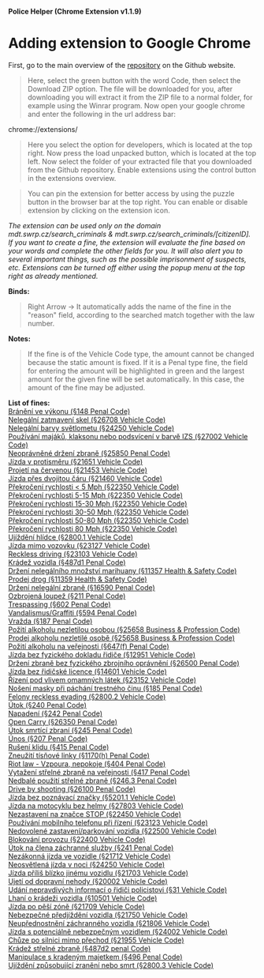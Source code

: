 **Police Helper (Chrome Extension v1.1.9)**
# Adding extension to Google Chrome

First, go to the main overview of the [repository](https://github.com/liberatos278/Police-Helper-Chrome-Extension) on the Github website.

> Here, select the green button with the word Code, then select the Download ZIP option.
> The file will be downloaded for you, after downloading you will extract it from the ZIP file to a normal folder, for example using the Winrar program.
> Now open your google chrome and enter the following in the url address bar:

chrome://extensions/

> Here you select the option for developers, which is located at the top right.
> Now press the load unpacked button, which is located at the top left.
> Now select the folder of your extracted file that you downloaded from the Github repository.
> Enable extensions using the control button in the extensions overview.

> You can pin the extension for better access by using the puzzle button in the browser bar at the top right.
> You can enable or disable extension by clicking on the extension icon.

*The extension can be used only on the domain mdt.swrp.cz/search_criminals & mdt.swrp.cz/search_criminals/[citizenID]. If you want to create a fine, 
the extension will evaluate the fine based on your words and complete the other fields for you. It will also alert you to several important things, 
such as the possible imprisonment of suspects, etc. Extensions can be turned off either using the popup menu at the top right as already mentioned.*


**Binds:**

> Right Arrow -> It automatically adds the name of the fine in the "reason" field, according to the searched match together with the law number.

**Notes:**

> If the fine is of the Vehicle Code type, the amount cannot be changed because the static amount is fixed. If it is a Penal type fine, the field for entering the amount will 
 be highlighted in green and the largest amount for the given fine will be set automatically. In this case, the amount of the fine may be adjusted.

**List of fines:** <br />
[Bránění ve výkonu (§148 Penal Code)](https://www.shouselaw.com/ca/defense/penal-code/148/)<br />
[Nelegální zatmavení skel (§26708 Vehicle Code)](https://www.shouselaw.com/ca/defense/vehicle-code/26708/)<br />
[Nelegální barvy světlometu (§24250 Vehicle Code)](https://www.shouselaw.com/ca/defense/vehicle-code/24250/)<br />
[Používání majáků, klaksonu nebo podsvícení v barvě IZS (§27002 Vehicle Code)](https://leginfo.legislature.ca.gov/faces/codes_displaySection.xhtml?lawCode=VEH&sectionNum=27002)<br />
[Neoprávněné držení zbraně (§25850 Penal Code)](https://www.shouselaw.com/ca/defense/penal-code/25850/)<br />
[Jízda v protisměru (§21651 Vehicle Code)](https://www.shouselaw.com/ca/defense/vehicle-code/21651/)<br />
[Projetí na červenou (§21453 Vehicle Code)](https://www.shouselaw.com/ca/defense/vehicle-code/21453/)<br />
[Jízda přes dvojitou čáru (§21460 Vehicle Code)](https://www.shouselaw.com/ca/defense/vehicle-code/21460/)<br />
[Překročení rychlosti < 5 Mph (§22350 Vehicle Code)](https://www.shouselaw.com/ca/defense/vehicle-code/22350/)<br />
[Překročení rychlosti 5-15 Mph (§22350 Vehicle Code)](https://www.shouselaw.com/ca/defense/vehicle-code/22350/)<br />
[Překročení rychlosti 15-30 Mph (§22350 Vehicle Code)](https://www.shouselaw.com/ca/defense/vehicle-code/22350/)<br />
[Překročení rychlosti 30-50 Mph (§22350 Vehicle Code)](https://www.shouselaw.com/ca/defense/vehicle-code/22350/)<br />
[Překročení rychlosti 50-80 Mph (§22350 Vehicle Code)](https://www.shouselaw.com/ca/defense/vehicle-code/22350/)<br />
[Překročení rychlosti 80 Mph (§22350 Vehicle Code)](https://www.shouselaw.com/ca/defense/vehicle-code/22350/)<br />
[Ujíždění hlídce (§2800.1 Vehicle Code)](https://www.shouselaw.com/ca/defense/vehicle-code/2800-1/)<br />
[Jízda mimo vozovku (§23127 Vehicle Code)](https://www.shouselaw.com/ca/defense/vehicle-code/23127/)<br />
[Reckless driving (§23103 Vehicle Code)](https://www.shouselaw.com/ca/defense/vehicle-code/23103/)<br />
[Krádež vozidla (§487d1 Penal Code)](https://www.shouselaw.com/ca/defense/penal-code/487d1/)<br />
[Držení nelegálního množství marihuany (§11357 Health & Safety Code)](https://www.shouselaw.com/ca/defense/health-and-safety-code/11357/)<br />
[Prodej drog (§11359 Health & Safety Code)](https://www.shouselaw.com/ca/defense/health-and-safety-code/11359/)<br />
[Držení nelegální zbraně (§16590 Penal Code)](https://www.shouselaw.com/ca/defense/penal-code/16590/)<br />
[Ozbrojená loupež (§211 Penal Code)](https://www.shouselaw.com/ca/defense/penal-code/211/)<br />
[Trespassing (§602 Penal Code)](https://www.shouselaw.com/ca/defense/penal-code/602/)<br />
[Vandalismus/Graffiti (§594 Penal Code)](https://www.shouselaw.com/ca/defense/penal-code/594/)<br />
[Vražda (§187 Penal Code)](https://www.shouselaw.com/ca/defense/penal-code/187/)<br />
[Požití alkoholu nezletilou osobou (§25658 Business & Profession Code)](https://www.shouselaw.com/ca/defense/business-professions-code/25658/)<br />
[Prodej alkoholu nezletilé osobě (§25658 Business & Profession Code)](https://www.shouselaw.com/ca/defense/business-professions-code/25658/)<br />
[Požití alkoholu na veřejnosti (§647(f) Penal Code)](https://www.shouselaw.com/ca/defense/penal-code/647f/)<br />
[Jízda bez fyzického dokladu řidiče (§12951 Vehicle Code)](https://www.shouselaw.com/ca/defense/vehicle-code/12951/)<br />
[Držení zbraně bez fyzického zbrojního oprávnění (§26500 Penal Code)](https://www.shouselaw.com/ca/defense/penal-code/26500/)<br />
[Jízda bez řidičské licence (§14601 Vehicle Code)](https://www.shouselaw.com/ca/defense/vehicle-code/14601/h/)<br />
[Řízení pod vlivem omamných látek (§23152 Vehicle Code)](https://www.shouselaw.com/ca/defense/vehicle-code/23152a/)<br />
[Nošení masky při páchání trestného činu (§185 Penal Code)](https://www.shouselaw.com/ca/defense/penal-code/185/)<br />
[Felony reckless evading (§2800.2 Vehicle Code)](https://www.shouselaw.com/ca/defense/vehicle-code/2800-2/)<br />
[Útok (§240 Penal Code)](https://www.shouselaw.com/ca/defense/penal-code/240/)<br />
[Napadení (§242 Penal Code)](https://www.shouselaw.com/ca/defense/penal-code/242/)<br />
[Open Carry (§26350 Penal Code)](https://www.shouselaw.com/ca/defense/penal-code/26350/)<br />
[Útok smrtící zbraní (§245 Penal Code)](https://www.shouselaw.com/ca/defense/penal-code/245a1/)<br />
[Únos (§207 Penal Code)](https://www.shouselaw.com/ca/defense/penal-code/207/)<br />
[Rušení klidu (§415 Penal Code)](https://www.shouselaw.com/ca/defense/penal-code/415/)<br />
[Zneužití tísňové linky (§1170(h) Penal Code)](https://codes.findlaw.com/ca/penal-code/pen-sect-1170.html)<br />
[Riot law - Vzpoura, nepokoje (§404 Penal Code)](https://www.shouselaw.com/ca/defense/penal-code/404/)<br />
[Vytažení střelné zbraně na veřejnosti (§417 Penal Code)](https://www.shouselaw.com/ca/defense/penal-code/417/)<br />
[Nedbalé použití střelné zbraně (§246.3 Penal Code)](https://www.shouselaw.com/ca/defense/penal-code/246-3/)<br />
[Drive by shooting (§26100 Penal Code)](https://www.shouselaw.com/ca/defense/penal-code/26100/)<br />
[Jízda bez poznávací značky (§5201.1 Vehicle Code)](https://www.shouselaw.com/ca/defense/vehicle-code/5200/)<br />
[Jízda na motocyklu bez helmy (§27803 Vehicle Code)](https://www.shouselaw.com/ca/defense/vehicle-code/27803/)<br />
[Nezastavení na značce STOP (§22450 Vehicle Code)](https://www.shouselaw.com/ca/defense/vehicle-code/22450/)<br />
[Používání mobilního telefonu při řízení (§23123 Vehicle Code)](https://www.shouselaw.com/ca/defense/vehicle-code/23123/)<br />
[Nedovolené zastavení/parkování vozidla (§22500 Vehicle Code)](https://www.shouselaw.com/ca/defense/vehicle-code/22500/)<br />
[Blokování provozu (§22400 Vehicle Code)](https://www.shouselaw.com/ca/defense/vehicle-code/22400/)<br />
[Útok na člena záchranné služby (§241 Penal Code)](https://www.shouselaw.com/ca/defense/penal-code/241/)<br />
[Nezákonná jízda ve vozidle (§21712 Vehicle Code)](https://www.shouselaw.com/ca/defense/vehicle-code/21712/)<br />
[Neosvětlená jízda v noci (§24250 Vehicle Code)](https://www.shouselaw.com/ca/defense/vehicle-code/24250/)<br />
[Jízda příliš blízko jinému vozidlu (§21703 Vehicle Code)](https://www.shouselaw.com/ca/defense/vehicle-code/21703/)<br />
[Ujetí od dopravní nehody (§20002 Vehicle Code)](https://www.shouselaw.com/ca/defense/vehicle-code/20002/)<br />
[Udání nepravdivých informací o řidiči policistovi (§31 Vehicle Code)](https://www.shouselaw.com/ca/defense/vehicle-code/31/)<br />
[Lhaní o krádeži vozidla (§10501 Vehicle Code)](https://www.shouselaw.com/ca/defense/vehicle-code/10501/)<br />
[Jízda po pěší zóně (§21709 Vehicle Code)](https://www.shouselaw.com/ca/defense/vehicle-code/21709/)<br />
[Nebezpečné předjíždění vozidla (§21750 Vehicle Code)](https://www.shouselaw.com/ca/defense/vehicle-code/21750/)<br />
[Neupřednostnění záchranného vozidla (§21806 Vehicle Code)](https://www.shouselaw.com/ca/defense/vehicle-code/21806/)<br />
[Jízda s potenciálně nebezpečným vozidlem (§24002 Vehicle Code)](https://www.shouselaw.com/ca/defense/vehicle-code/24002/)<br />
[Chůze po silnici mimo přechod (§21955 Vehicle Code)](https://www.shouselaw.com/ca/defense/vehicle-code/21955/)<br />
[Krádež střelné zbraně (§487d2 penal Code)](https://www.shouselaw.com/ca/defense/penal-code/487d2/)<br />
[Manipulace s kradeným majetkem (§496 Penal Code)](https://www.shouselaw.com/ca/defense/penal-code/496/)<br />
[Ujíždění způsobující zranění nebo smrt (§2800.3 Vehicle Code)](https://www.shouselaw.com/ca/defense/vehicle-code/2800-3/)
